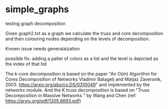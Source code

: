 # simple_graphs
testing graph decomposition 

Given graph2.txt as a graph we calculate the truss and core decomposition and then colouring nodes depending on the levels of 
decomposition. 

Known issue needs generalaization

possible fix: adding a pallet of colors as a list and the level is depicted as the index of that list

The k-core decomposition is based on the paper "An O(m) Algorithm for Cores Decomposition of Networks Vladimir Batagelj and Matjaz Zaversnik, 2003. https://arxiv.org/abs/cs.DS/0310049" and implemented by the networkx module. And the K truss decomposition is based on "Truss Decomposition in Massive Networks
" by Wang and Chen (ref: https://arxiv.org/pdf/1205.6693.pdf)


